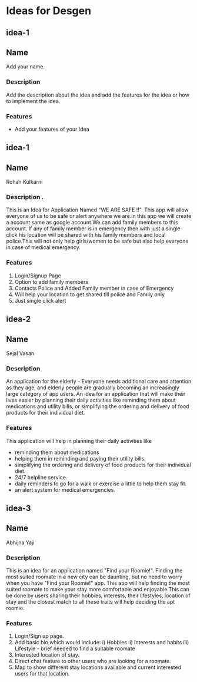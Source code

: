 # Ideas for Desgen

<!-- innovative ideas which solve our day to day problems or major problems of society. We will try to solve these problem with designing -->
<!-- If you have made any mockup,design or workflow ,you can add them with the idea  in .png format and the design link (if available)-->
## idea-1

## Name

Add your name.

### Description 

Add the description about the idea and add the features for the idea or how to implement the idea.
 
### Features
- Add your features of your Idea




## idea-1

## Name

Rohan Kulkarni 

### Description .

This is an Idea for Application Named "WE ARE SAFE !!".
This app will allow everyone of us to be safe or alert anywhere we are.In this app we will create a account same as google account.We can add family members to this account. If any of family member is in emergency then with just a single click his location will be shared with his family members and local police.This will not only help girls/women to be safe but also help everyone in case of medical emergency.
 
### Features
1. Login/Signup Page 
2. Option to add family members 
3. Contacts Police and Added Family member in case of Emergency
4. Will help your location to get shared till police and Family only
5. Just single click alert

## idea-2

## Name

Sejal Vasan

### Description 

An application for the elderly - 
Everyone needs additional care and attention as they age, and elderly people are gradually becoming an increasingly large category of app users. An idea for ​​an application that will make their lives easier by planning their daily activities like reminding them about medications and utility bills, or simplifying the ordering and delivery of food products for their individual diet.
 
### Features
This application will help in planning their daily activities like
- reminding them about medications
- helping them in reminding and paying their utility bills.
- simplifying the ordering and delivery of food products for their individual diet.
- 24/7 helpline service.
- daily reminders to go for a walk or exercise a little to help them stay fit.
- an alert system for medical emergencies. 

## idea-3

## Name

Abhijna Yaji

### Description 

This is an idea for an application named "Find your Roomie!". Finding the most suited roomate in a new city can be daunting, but no need to worry when you have "Find your Roomie!" app. This app will help finding the most suited roomate to 
make your stay more comfortable and enjoyable.This can be done by users sharing their hobbies, interests, their lifestyles, 
location of stay and the closest match to all these traits will help deciding the apt roomie.
 
### Features
1. Login/Sign up page.
2. Add basic bio which would include:
   i) Hobbies
   ii) Interests and habits
   iii) Lifestyle - brief needed to find a suitable roomate
3. Interested location of stay.
4. Direct chat feature to other users who are looking for a roomate.
5. Map to show different stay locations available and current interested users for that location.



